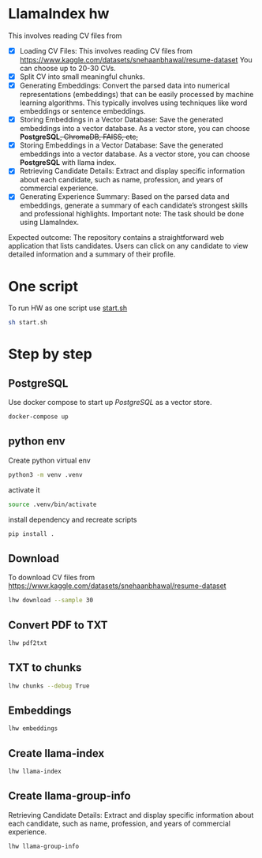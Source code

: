 # LlamaIndex hw

This involves reading CV files from

- [x] Loading CV Files: 
This involves reading CV files from https://www.kaggle.com/datasets/snehaanbhawal/resume-dataset 
You can choose up to 20-30 CVs.
- [x] Split CV into small meaningful chunks.
- [x] Generating Embeddings: Convert the parsed data into numerical representations (embeddings) that can be easily 
processed by machine learning algorithms. This typically involves using techniques like word embeddings or sentence 
embeddings.
- [x] Storing Embeddings in a Vector Database: Save the generated embeddings into a vector database. As a vector store, 
you can choose **PostgreSQL**~~, ChromaDB, FAISS, etc,~~
- [x] Storing Embeddings in a Vector Database: Save the generated embeddings into a vector database. As a vector store, 
you can choose **PostgreSQL** with llama index.
- [x] Retrieving Candidate Details: Extract and display specific information about each  candidate, such as name, 
profession, and years of commercial experience.
- [x] Generating Experience Summary: Based on the parsed data and embeddings, generate a summary of each candidate’s 
strongest skills and professional highlights.
Important note:
The task should be done using LlamaIndex.

Expected outcome:
The repository contains a straightforward web application that lists candidates. Users can click on any candidate to 
view detailed information and a summary of their profile.


# One script
To run HW as one script use [start.sh](start.sh)

```bash
sh start.sh
```

# Step by step

## PostgreSQL
Use docker compose to start up *PostgreSQL* as a vector store.

```bash
docker-compose up
```

## python env

Create python virtual env

```bash
python3 -m venv .venv
```

activate it
```bash
source .venv/bin/activate
```

install dependency and recreate scripts
```bash
pip install .
```

## Download 
To download CV files from
https://www.kaggle.com/datasets/snehaanbhawal/resume-dataset

```bash
lhw download --sample 30
```

## Convert PDF to TXT

```bash
lhw pdf2txt
```

## TXT to chunks

```bash
lhw chunks --debug True
```

## Embeddings

```bash
lhw embeddings
```

## Create llama-index

```bash
lhw llama-index
```

## Create llama-group-info
Retrieving Candidate Details: Extract and display specific information about each  candidate, such as name, 
profession, and years of commercial experience.

```bash
lhw llama-group-info
```